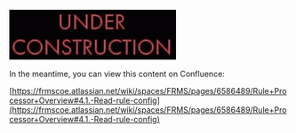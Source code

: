 <!-- SPDX-License-Identifier: Apache-2.0 -->

![under construction](/images/construction.gif)

In the meantime, you can view this content on Confluence:

[https://frmscoe.atlassian.net/wiki/spaces/FRMS/pages/6586489/Rule+Processor+Overview#4.1.-Read-rule-config](https://frmscoe.atlassian.net/wiki/spaces/FRMS/pages/6586489/Rule+Processor+Overview#4.1.-Read-rule-config)